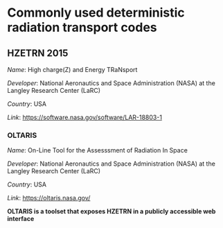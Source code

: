 # Commonly used deterministic radiation transport codes
## HZETRN 2015
*Name*: High charge(Z) and Energy TRaNsport

*Developer*: National Aeronautics and Space Administration (NASA) at the Langley Research Center (LaRC)

*Country*: USA

*Link*: <https://software.nasa.gov/software/LAR-18803-1>

### OLTARIS
*Name*: On-Line Tool for the Assesssment of Radiation In Space

*Developer*: National Aeronautics and Space Administration (NASA) at the Langley Research Center (LaRC)

*Country*: USA

*Link*: <https://oltaris.nasa.gov/>

**OLTARIS is a toolset that exposes HZETRN in a publicly accessible web interface**